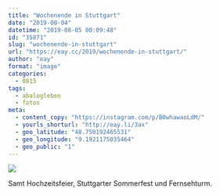 ```yaml
---
title: "Wochenende in Stuttgart"
date: "2019-08-04"
datetime: "2019-08-05 00:09:48"
id: "35871"
slug: "wochenende-in-stuttgart"
url: "https://eay.cc/2019/wochenende-in-stuttgart/"
author: "eay"
format: "image"
categories:
  - 0815
tags:
  - abalogleben
  - fotos
meta:
  - content_copy: "https://instagram.com/p/B0whawaoLdM/"
  - yourls_shorturl: "http://eay.li/3ax"
  - geo_latitude: "48.750192465531"
  - geo_longitude: "9.1921175035464"
  - geo_public: "1"
---
```


![](https://eay.cc/uploads/2019/stuttgart.jpeg)

Samt Hochzeitsfeier, Stuttgarter Sommerfest und Fernsehturm.
